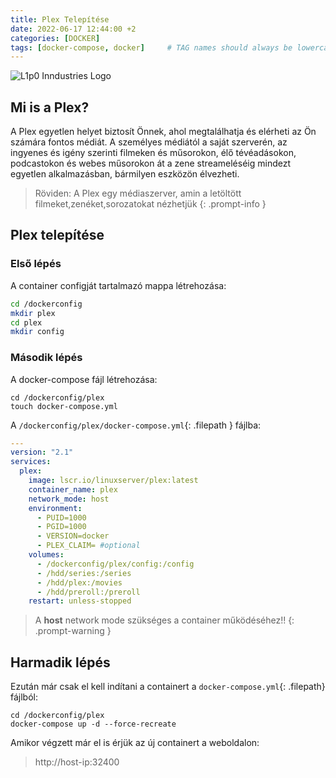 ```yaml
---
title: Plex Telepítése
date: 2022-06-17 12:44:00 +2
categories: [DOCKER]
tags: [docker-compose, docker]     # TAG names should always be lowercase
---
```


![L1p0 Inndustries Logo](https://i.imgur.com/JeX5nMc.png)

## Mi is a Plex?

A Plex egyetlen helyet biztosít Önnek, ahol megtalálhatja és elérheti az Ön számára fontos médiát.
A személyes médiától a saját szerverén, az ingyenes és igény szerinti filmeken és műsorokon, élő tévéadásokon, podcastokon és webes műsorokon át a zene streameléséig mindezt egyetlen alkalmazásban, bármilyen eszközön élvezheti.

> Röviden: A Plex egy médiaszerver, amin a letöltött filmeket,zenéket,sorozatokat nézhetjük
{: .prompt-info }

## Plex telepítése

### Első lépés

A container configját tartalmazó mappa létrehozása:

```bash
cd /dockerconfig
mkdir plex
cd plex
mkdir config
```

### Második lépés

A docker-compose fájl létrehozása:

```shell
cd /dockerconfig/plex
touch docker-compose.yml
```

A `/dockerconfig/plex/docker-compose.yml`{: .filepath } fájlba:

```yaml
---
version: "2.1"
services:
  plex:
    image: lscr.io/linuxserver/plex:latest
    container_name: plex
    network_mode: host
    environment:
      - PUID=1000
      - PGID=1000
      - VERSION=docker
      - PLEX_CLAIM= #optional
    volumes:
      - /dockerconfig/plex/config:/config
      - /hdd/series:/series
      - /hdd/plex:/movies
      - /hdd/preroll:/preroll
    restart: unless-stopped
```

> A **host** network mode szükséges a container működéséhez!!
{: .prompt-warning }


## Harmadik lépés

Ezután már csak el kell indítani a containert a `docker-compose.yml`{: .filepath} fájlból:

```shell
cd /dockerconfig/plex
docker-compose up -d --force-recreate
```

Amikor végzett már el is érjük az új containert a weboldalon:
> http://host-ip:32400
